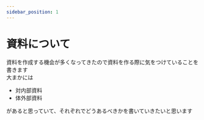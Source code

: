```yaml
---
sidebar_position: 1
---
```


# 資料について

資料を作成する機会が多くなってきたので資料を作る際に気をつけていることを書きます  
大まかには

- 対内部資料
- 体外部資料

があると思っていて、それぞれでどうあるべきかを書いていきたいと思います
